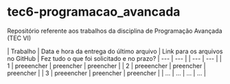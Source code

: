 # tec6-programacao_avancada
Repositório referente aos trabalhos da disciplina de Programação Avançada (TEC VI)


| Trabalho  | Data e hora da entrega do último arquivo | Link para os arquivos no GitHub | Fez tudo o que foi solicitado e no prazo?
| --- | --- | | --- | --- |
| 1  | preeencher | preencher | preencher |
| 2  | preeencher | preencher | preencher |
| 3 | preeencher | preencher | preencher |
| ... | ... | ... | ... |

